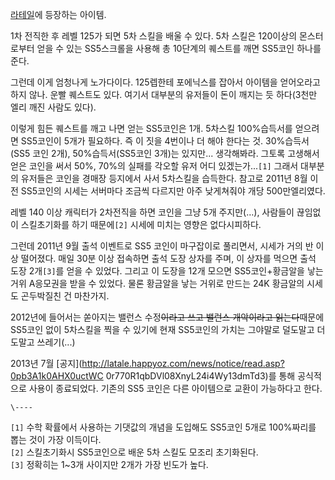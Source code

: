 [라테일](%EB%9D%BC%ED%85%8C%EC%9D%BC.md)에 등장하는 아이템.

1차 전직한 후 레벨 125가 되면 5차 스킬을 배울 수 있다. 5차 스킬은 120이상의 몬스터로부터 얻을 수 있는 SS5스크롤을 사용해 총
10단계의 퀘스트를 깨면 SS5코인 하나를 준다.  

그런데 이게 엄청나게 노가다이다. 125렙한테 포에닉스를 잡아서 아이템을 얻어오라고 하지 않나. 운빨 퀘스트도 있다. 여기서 대부분의
유저들이 돈이 깨지는 듯 하다(3천만 엘리 깨진 사람도 있다).  

이렇게 힘든 퀘스트를 깨고 나면 얻는 SS5코인은 1개. 5차스킬 100%습득서를 얻으려면 SS5코인이 5개가 필요하다. 즉 이 짓을
4번이나 더 해야 한다는 것. 30%습득서(SS5 코인 2개), 50%습득서(SS5코인 3개)는 있지만... 생각해봐라. 그토록 고생해서
얻은 코인을 써서 50%, 70%의 실패를 각오할 유저 어디 있겠는가...`[1]` 그래서 대부분의 유저들은 코인을 경매장 등지에서 사서
5차스킬을 습득한다. 참고로 2011년 8월 이전 SS5코인의 시세는 서버마다 조금씩 다르지만 아주 낮게쳐줘야 개당 500만엘리였다.

레벨 140 이상 캐릭터가 2차전직을 하면 코인을 그냥 5개 주지만(…), 사람들이 끊임없이 스킬초기화를 하기 때문에`[2]` 시세에 미치는
영향은 없다시피하다.

그런데 2011년 9월 출석 이벤트로 SS5 코인이 마구잡이로 풀리면서, 시세가 거의 반 이상 떨어졌다. 매일 30분 이상 접속하면 출석
도장 상자를 주며, 이 상자를 먹으면 출석 도장 2개`[3]`를 얻을 수 있었다. 그리고 이 도장을 12개 모으면 SS5코인+황금알을 낳는
거위 A응모권을 받을 수 있었다. 물론 황금알을 낳는 거위로 만드는 24K 황금알의 시세도 곤두박질친 건 마찬가지.

2012년에 들어서는 쏟아지는 밸런스 수정<del>이라고 쓰고 밸런스 개악이라고 읽는다</del>때문에 SS5코인 없이 5차스킬을 찍을 수
있기에 현재 SS5코인의 가치는 그야말로 덜도말고 더도말고 쓰레기(...)

2013년 7월 [공지](http://latale.happyoz.com/news/notice/read.asp?0pb3A1k0AHX0uctWC
0r770R1qbDVl08XnyL24i4Wy13dmTd3)를 통해 공식적으로 사용이 종료되었다. 기존의 SS5 코인은 다른 아이템으로 교환이
가능하다고 한다.

`\----`

`[1]` 수학 확률에서 사용하는 기댓값의 개념을 도입해도 SS5코인 5개로 100%짜리를 뽑는 것이 가장 이득이다.  
`[2]` 스킬초기화시 SS5코인으로 배운 5차 스킬도 모조리 초기화된다.  
`[3]` 정확히는 1~3개 사이지만 2개가 가장 빈도가 높다.

